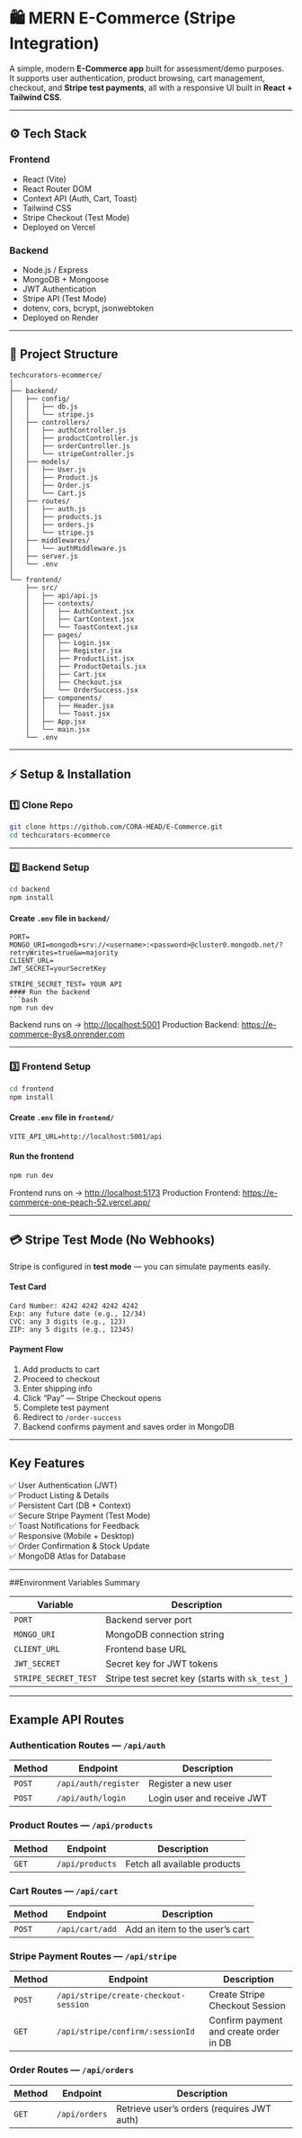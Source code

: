 # 🛍️ MERN E-Commerce (Stripe Integration)

A simple, modern **E-Commerce app** built for assessment/demo purposes.  
It supports user authentication, product browsing, cart management, checkout, and **Stripe test payments**, all with a responsive UI built in **React + Tailwind CSS**.

---

## ⚙️ Tech Stack

### **Frontend**
- React (Vite)
- React Router DOM
- Context API (Auth, Cart, Toast)
- Tailwind CSS
- Stripe Checkout (Test Mode)
- Deployed on Vercel

### **Backend**
- Node.js / Express
- MongoDB + Mongoose
- JWT Authentication
- Stripe API (Test Mode)
- dotenv, cors, bcrypt, jsonwebtoken
- Deployed on Render

---

## 📁 Project Structure

```
techcurators-ecommerce/
│
├── backend/
│   ├── config/
│   │   ├── db.js
│   │   └── stripe.js
│   ├── controllers/
│   │   ├── authController.js
│   │   ├── productController.js
│   │   ├── orderController.js
│   │   └── stripeController.js
│   ├── models/
│   │   ├── User.js
│   │   ├── Product.js
│   │   ├── Order.js
│   │   └── Cart.js
│   ├── routes/
│   │   ├── auth.js
│   │   ├── products.js
│   │   ├── orders.js
│   │   └── stripe.js
│   ├── middlewares/
│   │   └── authMiddleware.js
│   ├── server.js
│   └── .env
│
└── frontend/
    ├── src/
    │   ├── api/api.js
    │   ├── contexts/
    │   │   ├── AuthContext.jsx
    │   │   ├── CartContext.jsx
    │   │   └── ToastContext.jsx
    │   ├── pages/
    │   │   ├── Login.jsx
    │   │   ├── Register.jsx
    │   │   ├── ProductList.jsx
    │   │   ├── ProductDetails.jsx
    │   │   ├── Cart.jsx
    │   │   ├── Checkout.jsx
    │   │   └── OrderSuccess.jsx
    │   ├── components/
    │   │   ├── Header.jsx
    │   │   └── Toast.jsx
    │   ├── App.jsx
    │   └── main.jsx
    └── .env
```

---

## ⚡️ Setup & Installation

### 1️⃣ Clone Repo
```bash
git clone https://github.com/CORA-HEAD/E-Commerce.git
cd techcurators-ecommerce
```

---

### 2️⃣ Backend Setup
```bash
cd backend
npm install
```

#### Create `.env` file in `backend/`
```env
PORT=
MONGO_URI=mongodb+srv://<username>:<password>@cluster0.mongodb.net/?retryWrites=true&w=majority
CLIENT_URL=
JWT_SECRET=yourSecretKey

STRIPE_SECRET_TEST= YOUR API
#### Run the backend
```bash
npm run dev
```
Backend runs on → [http://localhost:5001](http://localhost:5001)
Production Backend: https://e-commerce-8ys8.onrender.com

---

### 3️⃣ Frontend Setup
```bash
cd frontend
npm install
```

#### Create `.env` file in `frontend/`
```env
VITE_API_URL=http://localhost:5001/api
```

#### Run the frontend
```bash
npm run dev
```
Frontend runs on → [http://localhost:5173](http://localhost:5173)
Production Frontend: https://e-commerce-one-peach-52.vercel.app/

---

## 💳 Stripe Test Mode (No Webhooks)

Stripe is configured in **test mode** — you can simulate payments easily.

#### Test Card
```
Card Number: 4242 4242 4242 4242
Exp: any future date (e.g., 12/34)
CVC: any 3 digits (e.g., 123)
ZIP: any 5 digits (e.g., 12345)
```

#### Payment Flow
1. Add products to cart  
2. Proceed to checkout  
3. Enter shipping info  
4. Click “Pay” — Stripe Checkout opens  
5. Complete test payment  
6. Redirect to `/order-success`  
7. Backend confirms payment and saves order in MongoDB  

---

## Key Features

✅ User Authentication (JWT)  
✅ Product Listing & Details  
✅ Persistent Cart (DB + Context)  
✅ Secure Stripe Payment (Test Mode)  
✅ Toast Notifications for Feedback  
✅ Responsive (Mobile + Desktop)  
✅ Order Confirmation & Stock Update  
✅ MongoDB Atlas for Database

---

##Environment Variables Summary

| Variable | Description |
|-----------|-------------|
| `PORT` | Backend server port |
| `MONGO_URI` | MongoDB connection string |
| `CLIENT_URL` | Frontend base URL |
| `JWT_SECRET` | Secret key for JWT tokens |
| `STRIPE_SECRET_TEST` | Stripe test secret key (starts with `sk_test_`) |

---

## Example API Routes
### Authentication Routes — `/api/auth`
| Method | Endpoint | Description |
|---------|-----------|-------------|
| `POST` | `/api/auth/register` | Register a new user |
| `POST` | `/api/auth/login` | Login user and receive JWT |

### Product Routes — `/api/products`
| Method | Endpoint | Description |
|---------|-----------|-------------|
| `GET` | `/api/products` | Fetch all available products |

### Cart Routes — `/api/cart`
| Method | Endpoint | Description |
|---------|-----------|-------------|
| `POST` | `/api/cart/add` | Add an item to the user’s cart |

### Stripe Payment Routes — `/api/stripe`
| Method | Endpoint | Description |
|---------|-----------|-------------|
| `POST` | `/api/stripe/create-checkout-session` | Create Stripe Checkout Session |
| `GET` | `/api/stripe/confirm/:sessionId` | Confirm payment and create order in DB |

### Order Routes — `/api/orders`
| Method | Endpoint | Description |
|---------|-----------|-------------|
| `GET` | `/api/orders` | Retrieve user’s orders (requires JWT auth) |
